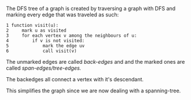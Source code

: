 The DFS tree of a graph is created by traversing a graph with DFS and marking every edge that was traveled as such:

```
1 function visit(u):
2     mark u as visited
3     for each vertex v among the neighbours of u:
4         if v is not visited:
5             mark the edge uv
6             call visit(v)
```

The unmarked edges are called *back-edges* and and the marked ones are called *span-edges/tree-edges.*

The backedges all connect a vertex with it's descendant. 

This simplifies the graph since we are now dealing with a spanning-tree.
